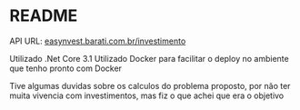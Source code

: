 # README

API URL: [easynvest.barati.com.br/investimento](http//:easynvest.barati.com.br/investimento)

Utilizado .Net Core 3.1
Utilizado Docker para facilitar o deploy no ambiente que tenho pronto com Docker

Tive algumas duvidas sobre os calculos do problema proposto, por não ter muita vivencia com investimentos, mas fiz o que achei que era o objetivo
